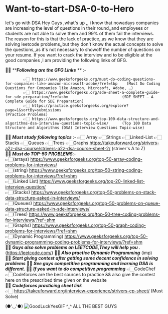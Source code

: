 # Want-to-start-DSA-0-to-Hero
let's go with DSA
 Hey Guys ,what's up ,, i know that nowadays companies are increasing the level of questions in their round,,and employees or students are not able to solve them and 99% of them fail the interviews. The reason for this is that the lack of practice,,as we know that they are solving leetcode problems,,but they don't know the actual concepts to solve the questions,,as it's not necessary to showoff the number of questions on your resume. If you want to crack the interview and to be eligible at the good companies ,I am providing the following links of GFG.                                                                                                        

🚀✨  _****Following are the GFG Links** **_ :-   
           
            👉🏻 https://www.geeksforgeeks.org/must-do-coding-questions-for-companies-like-amazon-microsoft-adobe/?ref=lbp    (Must Do Coding Questions for Companies like Amazon, Microsoft, Adobe, …)                           
            👉🏻 https://www.geeksforgeeks.org/sde-sheet-a-complete-guide-for-sde-preparation/?ref=shm                        (SDE SHEET – A Complete Guide for SDE Preparation)                                               
            👉🏻 https://practice.geeksforgeeks.org/explore?page=1&sortBy=submissions                                         (Practice Problems)                                                                           
            👉🏻 https://www.geeksforgeeks.org/top-100-data-structure-and-algorithms-dsa-interview-questions-topic-wise/      (Top 100 Data Structure and Algorithms (DSA) Interview Questions Topic-wise)  
                                                                          
🚀✨  _**Must study following topics**_ :-   👉🏻 Array     👉🏻Strings     👉🏻Linked-List     👉🏻Stacks     👉🏻Queues     👉🏻Trees     👉🏻Graphs                                                                                                                                   https://takeuforward.org/strivers-a2z-dsa-course/strivers-a2z-dsa-course-sheet-2/       (striver's A to Z)                                                                                                           
🚀✨  _**Must do TOP-50 PROBLEMS**_:-       
👉🏻(arrays)  https://www.geeksforgeeks.org/top-50-array-coding-problems-for-interviews/                                                                                                                                 
👉🏻(string)   https://www.geeksforgeeks.org/top-50-string-coding-problems-for-interviews/?ref=shm                                                                                                                       
👉🏻(Linked List)    https://www.geeksforgeeks.org/top-20-linked-list-interview-question/                                                                                                                                       
👉🏻(Stacks)   https://www.geeksforgeeks.org/top-50-problems-on-stack-data-structure-asked-in-interviews/                                                                                                                  
👉🏻(Queues) https://www.geeksforgeeks.org/top-50-problems-on-queue-data-structure-asked-in-sde-interviews/                                                                                                              
👉🏻(Trees)  https://www.geeksforgeeks.org/top-50-tree-coding-problems-for-interviews/?ref=shm                                                                                                                            
👉🏻(Graphs)  https://www.geeksforgeeks.org/top-50-graph-coding-problems-for-interviews/?ref=shm                                                                                                                       
👉🏻(Dynamic Programming)  https://www.geeksforgeeks.org/top-50-dynamic-programming-coding-problems-for-interviews/?ref=shm                                              
 🚀✨   **_Guys also solve problems on LEETCODE,They will help you_** .   (https://leetcode.com/)
 🚀✨   **_Also practice Dynamic Programming_**  (imp)  
 🚀✨   **_Start giving contest after getting some decent confidence in solving problems_**
 🚀✨   **_See guys competitive programming and learning DSA is different_**.
 🚀✨   **_If you want to do competitive programming_**             👉🏻CodeChef   👉🏻Codeforces          are the best sources to practice && also give the contest here on the prescribed time given on the website           
 🚀✨    **_Codeforces practicing sheet link_**    
 👉🏻 https://takeuforward.org/interview-experience/strivers-cp-sheet/                 (Must Solve)                  
                   
                                  
                               
   (●'◡'●)  ![GoodLuckYesGIF](https://github.com/Dynamic-Aryan/Want-to-start-DSA-0-to-Hero/assets/97832985/bcdac772-2624-4b77-bcd5-17b68667c3a9)
   ^_^    ALL THE BEST GUYS                                            

                                                                                                                      
        
            
